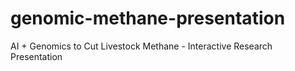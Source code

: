 # genomic-methane-presentation
AI + Genomics to Cut Livestock Methane - Interactive Research Presentation
